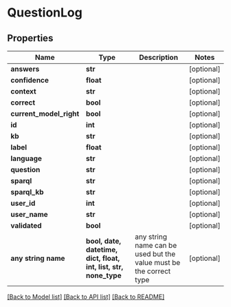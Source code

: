 # QuestionLog


## Properties
Name | Type | Description | Notes
------------ | ------------- | ------------- | -------------
**answers** | **str** |  | [optional] 
**confidence** | **float** |  | [optional] 
**context** | **str** |  | [optional] 
**correct** | **bool** |  | [optional] 
**current_model_right** | **bool** |  | [optional] 
**id** | **int** |  | [optional] 
**kb** | **str** |  | [optional] 
**label** | **float** |  | [optional] 
**language** | **str** |  | [optional] 
**question** | **str** |  | [optional] 
**sparql** | **str** |  | [optional] 
**sparql_kb** | **str** |  | [optional] 
**user_id** | **int** |  | [optional] 
**user_name** | **str** |  | [optional] 
**validated** | **bool** |  | [optional] 
**any string name** | **bool, date, datetime, dict, float, int, list, str, none_type** | any string name can be used but the value must be the correct type | [optional]

[[Back to Model list]](../README.md#documentation-for-models) [[Back to API list]](../README.md#documentation-for-api-endpoints) [[Back to README]](../README.md)


